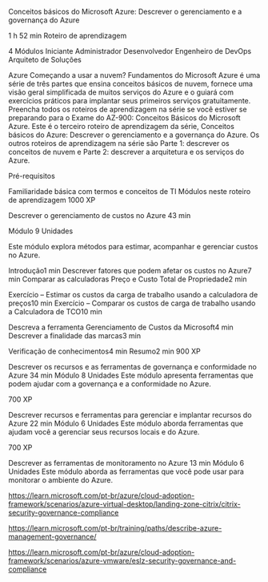 

Conceitos básicos do Microsoft Azure: Descrever o gerenciamento e a governança do Azure

1 h 52 min
Roteiro de aprendizagem

4 Módulos
Iniciante
Administrador
Desenvolvedor
Engenheiro de DevOps
Arquiteto de Soluções

Azure
Começando a usar a nuvem? Fundamentos do Microsoft Azure é uma série de três partes que ensina conceitos básicos de nuvem, fornece uma visão geral simplificada de muitos serviços do Azure e o guiará com exercícios práticos para implantar seus primeiros serviços gratuitamente. Preencha todos os roteiros de aprendizagem na série se você estiver se preparando para o Exame do AZ-900: Conceitos Básicos do Microsoft Azure. Este é o terceiro roteiro de aprendizagem da série, Conceitos básicos do Azure: Descrever o gerenciamento e a governança do Azure. Os outros roteiros de aprendizagem na série são Parte 1: descrever os conceitos de nuvem e Parte 2: descrever a arquitetura e os serviços do Azure.

Pré-requisitos

Familiaridade básica com termos e conceitos de TI
Módulos neste roteiro de aprendizagem
1000 XP

Descrever o gerenciamento de custos no Azure
43 min

Módulo
9 Unidades

Este módulo explora métodos para estimar, acompanhar e gerenciar custos no Azure.


Introdução1 min
Descrever fatores que podem afetar os custos no Azure7 min
Comparar as calculadoras Preço e Custo Total de Propriedade2 min

Exercício – Estimar os custos da carga de trabalho usando a calculadora de preços10 min
Exercício – Comparar os custos de carga de trabalho usando a Calculadora de TCO10 min

Descreva a ferramenta Gerenciamento de Custos da Microsoft4 min
Descrever a finalidade das marcas3 min

Verificação de conhecimentos4 min
Resumo2 min
900 XP

Descrever os recursos e as ferramentas de governança e conformidade no Azure
34 min
Módulo
8 Unidades
Este módulo apresenta ferramentas que podem ajudar com a governança e a conformidade no Azure.

700 XP

Descrever recursos e ferramentas para gerenciar e implantar recursos do Azure
22 min
Módulo
6 Unidades
Este módulo aborda ferramentas que ajudam você a gerenciar seus recursos locais e do Azure.

700 XP

Descrever as ferramentas de monitoramento no Azure
13 min
Módulo
6 Unidades
Este módulo aborda as ferramentas que você pode usar para monitorar o ambiente do Azure.


https://learn.microsoft.com/pt-br/azure/cloud-adoption-framework/scenarios/azure-virtual-desktop/landing-zone-citrix/citrix-security-governance-compliance

https://learn.microsoft.com/pt-br/training/paths/describe-azure-management-governance/

https://learn.microsoft.com/pt-br/azure/cloud-adoption-framework/scenarios/azure-vmware/eslz-security-governance-and-compliance

